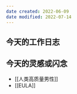```yaml
---
date created: 2022-06-09
date modified: 2022-07-14
---
```


## 今天的工作日志

## 今天的灵感或闪念

- [[人类高质量男性]]
- [[EULA]]
